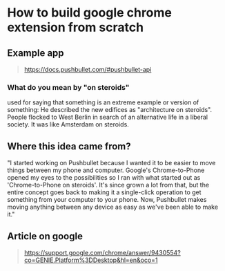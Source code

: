 # How to build google chrome extension from scratch

## Example app
> https://docs.pushbullet.com/#pushbullet-api

### What do you mean by "on steroids"
used for saying that something is an extreme example or version of something:
He described the new edifices as "architecture on steroids".
People flocked to West Berlin in search of an alternative life in a liberal society. It was like Amsterdam on steroids.

## Where this idea came from?
"I started working on Pushbullet because I wanted it to be easier to move things between my phone and computer. Google's Chrome-to-Phone opened my eyes to the possibilities so I ran with what started out as 'Chrome-to-Phone on steroids'. It's since grown a lot from that, but the entire concept goes back to making it a single-click operation to get something from your computer to your phone. Now, Pushbullet makes moving anything between any device as easy as we've been able to make it."

## Article on google
> https://support.google.com/chrome/answer/9430554?co=GENIE.Platform%3DDesktop&hl=en&oco=1
